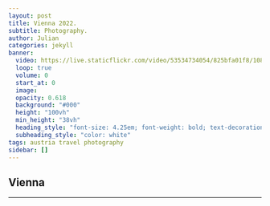 ```yaml
---
layout: post
title: Vienna 2022.
subtitle: Photography.
author: Julian
categories: jekyll
banner:
  video: https://live.staticflickr.com/video/53534734054/825bfa01f8/1080p.mp4?s=eyJpIjo1MzUzNDczNDA1NCwiZSI6MTcwODE3NzAzNiwicyI6ImU3YzI0ZTc2OTg5MTgxZTdmYWNmZWY2MjI5ZjAxNWU4ZWMzMzdhNTYiLCJ2IjoxfQ
  loop: true
  volume: 0
  start_at: 0
  image: 
  opacity: 0.618
  background: "#000"
  height: "100vh"
  min_height: "38vh"
  heading_style: "font-size: 4.25em; font-weight: bold; text-decoration: underline"
  subheading_style: "color: white"
tags: austria travel photography
sidebar: []
---
```


## Vienna
---